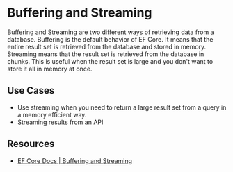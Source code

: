 # Buffering and Streaming

Buffering and Streaming are two different ways of retrieving data from a database.  Buffering is the default behavior of EF Core.  It means that the entire result set is retrieved from the database and stored in memory.  Streaming means that the result set is retrieved from the database in chunks.  This is useful when the result set is large and you don't want to store it all in memory at once.

## Use Cases

- Use streaming when you need to return a large result set from a query in a memory efficient way.
- Streaming results from an API

## Resources

- [EF Core Docs | Buffering and Streaming](https://learn.microsoft.com/en-us/ef/core/performance/efficient-querying#buffering-and-streaming)
